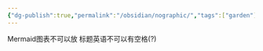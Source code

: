 ```yaml
---
{"dg-publish":true,"permalink":"/obsidian/nographic/","tags":["garden"],"created":"2025-02-28T16:48:01.530+08:00","updated":"2025-03-02T01:22:04.000+08:00"}
---
```


Mermaid图表不可以放
标题英语不可以有空格(?)